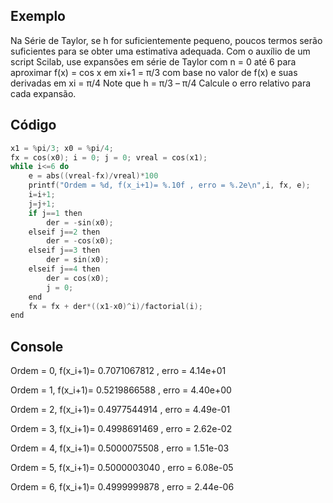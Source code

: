 ## Exemplo
Na Série de Taylor, se h for suficientemente pequeno,
poucos termos serão suficientes para se obter uma
estimativa adequada.
Com o auxílio de um script Scilab, use expansões em
série de Taylor com n = 0 até 6 para aproximar f(x) =
cos x em xi+1 = π/3 com base no valor de f(x) e suas
derivadas em xi = π/4
Note que h = π/3 – π/4
Calcule o erro relativo para cada expansão.

## Código
```c
x1 = %pi/3; x0 = %pi/4;
fx = cos(x0); i = 0; j = 0; vreal = cos(x1);
while i<=6 do
    e = abs((vreal-fx)/vreal)*100
    printf("Ordem = %d, f(x_i+1)= %.10f , erro = %.2e\n",i, fx, e);
    i=i+1;
    j=j+1;
    if j==1 then
        der = -sin(x0);
    elseif j==2 then
        der = -cos(x0); 
    elseif j==3 then
        der = sin(x0);
    elseif j==4 then
        der = cos(x0); 
        j = 0;
    end
    fx = fx + der*((x1-x0)^i)/factorial(i); 
end
```

## Console
Ordem = 0, f(x_i+1)= 0.7071067812 , erro = 4.14e+01

Ordem = 1, f(x_i+1)= 0.5219866588 , erro = 4.40e+00

Ordem = 2, f(x_i+1)= 0.4977544914 , erro = 4.49e-01

Ordem = 3, f(x_i+1)= 0.4998691469 , erro = 2.62e-02

Ordem = 4, f(x_i+1)= 0.5000075508 , erro = 1.51e-03

Ordem = 5, f(x_i+1)= 0.5000003040 , erro = 6.08e-05

Ordem = 6, f(x_i+1)= 0.4999999878 , erro = 2.44e-06
